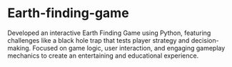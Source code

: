 # Earth-finding-game
Developed an interactive Earth Finding Game using Python, featuring challenges like a black hole trap that tests player strategy and decision-making. Focused on game logic, user interaction, and engaging gameplay mechanics to create an entertaining and educational experience.
